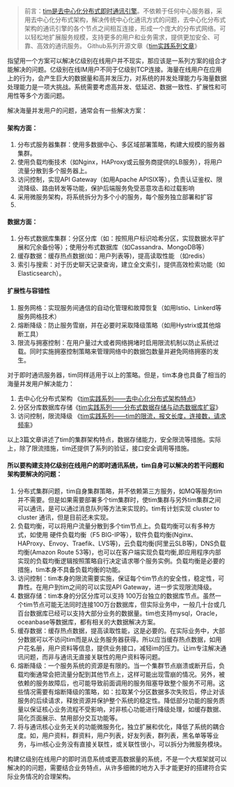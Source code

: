 > 前言：[tim是去中心化分布式即时通讯引擎](https://tlnet.top/tim)。不依赖于任何中心服务器，采用去中心化分布式架构，解决传统中心化通讯方式的问题，去中心化分布式架构的通讯引擎的各个节点之间相互连接，形成一个庞大的分布式网络。可以轻松地扩展服务规模，支持更多的用户和业务需求，提供更加安全、可靠、高效的通讯服务。
> Github系列开源文章《[tim实践系列文章](https://github.com/donnie4w/Tim-Practical-Article)》

指望用一个方案可以解决亿级别在线用户并不现实，那应该是一系列方案的组合才能解决的问题。亿级别在线IM用户不同于亿级别TCP连接。海量在线用户在应用上的行为，会产生巨大的数据量和高并发压力，对系统的并发处理能力与海量数据处理能力是一项大挑战。系统需要考虑高并发、低延迟、数据一致性、扩展性和可用性等多个方面问题。

解决海量并发用户的问题，通常会有一些解决方案：

#### 架构方面：

1. 分布式服务器集群：使用多数据中心、多区域部署策略，构建大规模的服务器集群。
2. 使用负载均衡技术（如Nginx，HAProxy或云服务商提供的LB服务），将用户流量分散到多个服务器上。
3. 访问控制，实现API Gateway（如用Apache APISIX等），负责认证鉴权、限流降级、路由转发等功能，保护后端服务免受恶意攻击和过载影响
4. 采用微服务架构，将系统拆分为多个小的服务，每个服务独立部署和扩容
5. 
#### 数据方面：

1. 分布式数据库集群：分区分库（如：按照用户标识哈希分区，实现数据水平扩展和冗余备份等）；使用分布式数据库（如Cassandra、MongoDB等）
2. 缓存数据：缓存热点数据(如：用户列表等)，提高读取性能 （如redis）
3. 索引与搜索：对于历史聊天记录查询，建立全文索引，提供高效检索功能（如 Elasticsearch）。

#### 扩展性与容错性

1. 服务网格：实现服务间通信的自动化管理和故障恢复（如用Istio、Linkerd等服务网格技术）
2. 熔断降级：防止服务雪崩，并在必要时采取降级策略（如用Hystrix或其他熔断工具）
3. 限流与拥塞控制：在用户量过大或者网络拥堵时启用限流机制以防止系统过载。同时实施拥塞控制策略来管理网络中的数据包数量并避免网络拥塞的发生。

对于即时通讯服务器，tim同样适用于以上的策略。但是，tim本身也具备了相当的海量并发用户解决能力：
1. 去中心化分布式架构 《[tim实践系列——去中心化分布式架构特点](https://tlnet.top/article/22425179)》
2. 分区分库数据库存储《[tim实践系列——分布式数据存储与动态数据库扩容](https://tlnet.top/article/22425176)》
3. 访问控制，限流降级 《[tim实践系列——tim的限流，报文长度，连接数，请求频率](https://tlnet.top/article/22425178)》

以上3篇文章讲述了tim的集群架构特点，数据存储能力，安全限流等措施。实际上，除了限流措施，tim还提供了系列的验证，接口安全调用等措施。

#### 所以要构建支持亿级别在线用户的即时通讯系统，tim自身可以解决的若干问题和架构要解决的问题：

1. 分布式集群问题，tim自身集群策略，并不依赖第三方服务，如MQ等服务tim并不需要。但是如果需要部署多个tim集群时，使tim集群与另外tim集群之间可以通讯，是可以通过消息队列等方法来实现的。tim有计划实现 cluster to cluster 通讯，但是目前还未实现。
2. 负载均衡，可以将用户流量分散到多个tim节点上。负载均衡可以有多种方式，如使用 硬件负载均衡（F5 BIG-IP等），软件负载均衡(Nginx、HAProxy、Envoy、Traefik、LVS等)，云负载均衡(阿里云SLB等)，DNS负载均衡(Amazon Route 53等)，也可以在客户端实现负载均衡,即应用程序内部实现的负载均衡逻辑按照策略自行决定请求哪个服务实例。负载均衡是必要的措施，tim本身不具备负载均衡的功能。
3. 访问控制：tim本身的限流需要实施，保证每个tim节点的安全性，稳定性，可靠性。在用户到tim之间的可以实现API Gateway，进一步实现限流降级。
4. 数据存储：tim本身的分区分库可以支持 100万台独立的数据库节点。虽然一个tim节点可能无法同时连接100万台数据库，但实际业务中，一般几十台或几百台数据库已经可以支持大部分业务的数据量。tim也支持mysql，Oracle，oceanbase等数据库，都有相关的大数据解决方案。
5. 缓存数据：缓存热点数据，提高读取性能，这是必要的。在实际业务中，大部分数据可以不访问tim而是从业务服务器获得。所以应当缓存热点数据，如用户花名册，用户资料等信息，提供业务接口，减轻im的压力。让im专注解决通讯问题，而非与通讯无直接关联性的用户资料等问题。
6. 熔断降级：一个服务系统的资源是有限的。当一个集群节点崩溃或断开后，负载均衡通常会把流量分配到其他节点上，这样可能出现雪崩的情况。另外，被依赖的服务故障后，也可能导致前面调用的服务阻塞导致整个服务不可用。这些情况需要有熔断降级的策略，如：拉取某个分区数据多次失败后，停止对该服务的后续请求，释放资源并保护整个系统的稳定性。降低部分功能的服务质量以保证核心业务流程不受影响，对非核心功能进行降级处理，如缓存数据、简化页面展示、禁用部分交互功能等。
7. 将与通讯核心业务无关的功能微服务化，独立扩展和优化，降低了系统的耦合度。如，用户资料，群资料，用户列表，好友列表，群列表，黑名单等等业务，与im核心业务没有直接关联性，或关联性很小，可以拆分为微服务模块。

构建亿级别在线用户的即时消息系统或更高数据量的系统，不是一个大框架就可以解决的的问题，需要结合业务特点，从许多细微的地方入手才能更好的搭建符合实际业务情况的合理架构。
